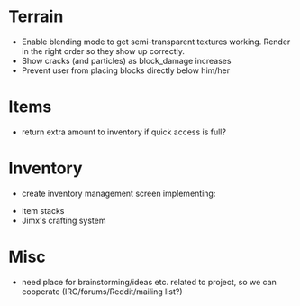 # Terrain

* Enable blending mode to get semi-transparent textures working. Render in the right order so they show up correctly.
* Show cracks (and particles) as block_damage increases
* Prevent user from placing blocks directly below him/her

# Items

* return extra amount to inventory if quick access is full?

# Inventory

* create inventory management screen implementing:
- item stacks
- Jimx's crafting system

# Misc
- need place for brainstorming/ideas etc. related to project, so we can cooperate (IRC/forums/Reddit/mailing list?)
